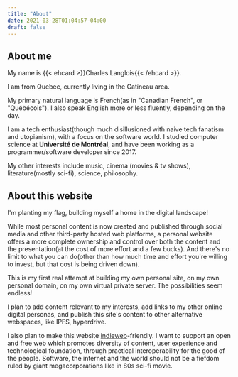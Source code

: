 ```yaml
---
title: "About"
date: 2021-03-28T01:04:57-04:00
draft: false
---
```


## About me

My name is {{< ehcard >}}Charles Langlois{{< /ehcard >}}.

I am from Quebec, currently living in the Gatineau area.

My primary natural language is French(as in "Canadian French", or "Québécois"). 
I also speak English more or less fluently, depending on the day.

I am a tech enthusiast(though much disillusioned with naive tech fanatism and utopianism), with a focus on the software world.
I studied computer science at **Université de Montréal**, and have been working as a programmer/software developer since 2017.

My other interests include music, cinema (movies & tv shows), literature(mostly sci-fi), science, philosophy.

## About this website

I'm planting my flag, building myself a home in the digital landscape!

While most personal content is now created and published through social media and other third-party hosted web platforms, a personal website offers a more complete ownership and control over both the content and the presentation(at the cost of more effort and a few bucks). And there's no limit to what you can do(other than how much time and effort you're willing to invest, but that cost is being driven down).

This is my first real attempt at building my own personal site, on my own personal domain, on my own virtual private server. The possibilities seem endless!

I plan to add content relevant to my interests, add links to my other online digital personas, and publish this site's content to other alternative webspaces, like IPFS, hyperdrive.

I also plan to make this website [indieweb](https://indieweb.org/)-friendly.
I want to support an open and free web which promotes diversity of content, user experience and technological foundation, through practical interoperability for the good of the people.
Software, the internet and the world should not be a fiefdom ruled by giant megacorporations like in 80s sci-fi movie.
